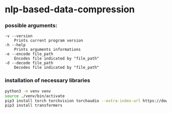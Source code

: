 # nlp-based-data-compression

### possible arguments:
```
-v --version
    Prints current program version
-h --help
    Prints arguments informations
-e --encode file_path
    Encodes file indicated by "file_path"
-d --decode file_path
    Decodes file indicated by "file_path"
```

### installation of necessary libraries
```bash
python3 -m venv venv
source ./venv/bin/activate
pip3 install torch torchvision torchaudio --extra-index-url https://download.pytorch.org/whl/cpu
pip3 install transformers
```